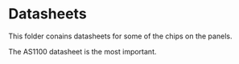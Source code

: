 # Datasheets

This folder conains datasheets for some of the chips on the panels.

The AS1100 datasheet is the most important.
